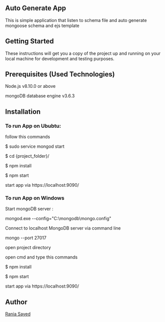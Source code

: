 <h2>Auto Generate App</h2>
This is simple application that listen to schema file and auto generate mongoose schema and ejs template


<h2>Getting Started</h2>
These instructions will get you a copy of the project up and running on your local machine for development and testing purposes.


<h2>Prerequisites (Used Technologies) </h2>

Node.js v8.10.0 or above

mongoDB database engine v3.6.3

<h2>Installation</h2>

<h3>To run App on Ububtu:</h3> 
follow this commands

$ sudo service mongod start

$ cd {project_folder}/

$ npm install

$ npm start

start app via https://localhost:9090/

<h3>To run App on Windows</h3>

Start mongoDB server :

mongod.exe --config="C:\mongodb\mongo.config"

Connect to localhost MongoDB server via command line

mongo --port 27017

open project directory

open cmd and type this commands

$ npm install

$ npm start

start app via https://localhost:9090/


<h2>Author</h2>
<a href="https://github.com/raniaSayed">Rania Sayed</a>
